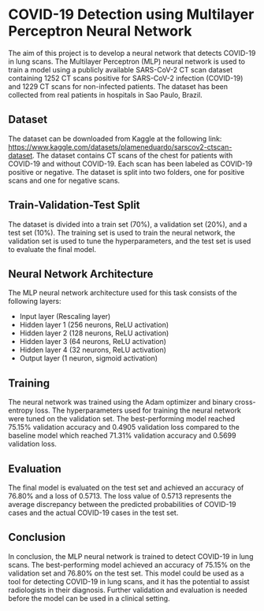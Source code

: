 
# COVID-19 Detection using Multilayer Perceptron Neural Network

The aim of this project is to develop a neural network that detects COVID-19 in lung scans. The Multilayer Perceptron (MLP) neural network is used to train a model using a publicly available SARS-CoV-2 CT scan dataset containing 1252 CT scans positive for SARS-CoV-2 infection (COVID-19) and 1229 CT scans for non-infected patients. The dataset has been collected from real patients in hospitals in Sao Paulo, Brazil.

## Dataset

The dataset can be downloaded from Kaggle at the following link: https://www.kaggle.com/datasets/plameneduardo/sarscov2-ctscan-dataset. The dataset contains CT scans of the chest for patients with COVID-19 and without COVID-19. Each scan has been labeled as COVID-19 positive or negative. The dataset is split into two folders, one for positive scans and one for negative scans.
## Train-Validation-Test Split

The dataset is divided into a train set (70%), a validation set (20%), and a test set (10%). The training set is used to train the neural network, the validation set is used to tune the hyperparameters, and the test set is used to evaluate the final model.


## Neural Network Architecture

The MLP neural network architecture used for this task consists of the following layers:
- Input layer (Rescaling layer)
- Hidden layer 1 (256 neurons, ReLU activation)
- Hidden layer 2 (128 neurons, ReLU activation)
- Hidden layer 3 (64 neurons, ReLU activation)
- Hidden layer 4 (32 neurons, ReLU activation)
- Output layer (1 neuron, sigmoid activation)

## Training

The neural network was trained using the Adam optimizer and binary cross-entropy loss. The hyperparameters used for training the neural network were tuned on the validation set. The best-performing model reached 75.15% validation accuracy and 0.4905 validation loss compared to the baseline model which reached 71.31% validation accuracy and 0.5699 validation loss.



## Evaluation
The final model is evaluated on the test set and achieved an accuracy of 76.80% and a loss of 0.5713. The loss value of 0.5713 represents the average discrepancy between the predicted probabilities of COVID-19 cases and the actual COVID-19 cases in the test set.

## Conclusion

In conclusion, the MLP neural network is trained to detect COVID-19 in lung scans. The best-performing model achieved an accuracy of 75.15% on the validation set and 76.80% on the test set. This model could be used as a tool for detecting COVID-19 in lung scans, and it has the potential to assist radiologists in their diagnosis. Further  validation and evaluation is needed before the model can be used in a clinical setting.

